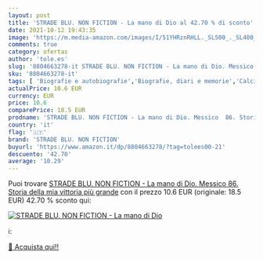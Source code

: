 ```yaml
---
layout: post
title: 'STRADE BLU. NON FICTION - La mano di Dio al 42.70 % di sconto'
date: 2021-10-12 19:43:35
image: 'https://m.media-amazon.com/images/I/51YHRznRHLL._SL500_._SL400_.jpg'
comments: true
category: ofertas
author: 'tole.es'
slug: '8804663278-it STRADE BLU. NON FICTION - La mano di Dio. Messico 86....'
sku: '8804663278-it'
tags: [ 'Biografie e autobiografie','Biografie, diari e memorie','Calcio','Libri','Sport','strade blu. non fiction', ]
actualPrice: 10.6 EUR
currency: EUR
price: 10.6
comparePrice: 18.5 EUR
prodname: 'STRADE BLU. NON FICTION - La mano di Dio. Messico  86. Storia della mia vittoria più grande'
country: 'it'
flag: '🇮🇹'
brand: 'STRADE BLU. NON FICTION'
buyurl: 'https://www.amazon.it/dp/8804663278/?tag=tolees00-21'
descuento: '42.70'
average: '10.29'
---
```


Puoi trovare [STRADE BLU. NON FICTION - La mano di Dio. Messico  86. Storia della mia vittoria più grande](https://www.amazon.it/dp/8804663278/?tag=tolees00-21) con il prezzo 10.6 EUR (originale: 18.5 EUR) 42.70 % sconto qui:

[![STRADE BLU. NON FICTION - La mano di Dio](https://m.media-amazon.com/images/I/51YHRznRHLL._SL500_._SL400_.jpg)](https://www.amazon.it/dp/8804663278/?tag=tolees00-21)

ℹ️:


[🛒 Acquista qui!!](https://www.amazon.it/dp/8804663278/?tag=tolees00-21)

